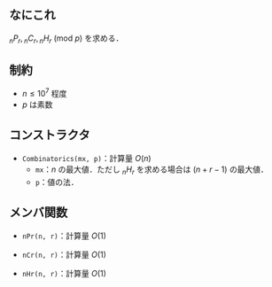 ## なにこれ
${}_nP_r, {}_nC_r, {}_nH_r\ (\mathrm{mod}\ p)$ を求める．

## 制約
- $n \leq 10^7$ 程度
- $p$ は素数

## コンストラクタ
- `Combinatorics(mx, p)`：計算量 $O(n)$
	- `mx`：$n$ の最大値．ただし ${}_nH_r$ を求める場合は $(n+r-1)$ の最大値．
	- `p`：値の法．

## メンバ関数
- `nPr(n, r)`：計算量 $O(1)$

- `nCr(n, r)`：計算量 $O(1)$

- `nHr(n, r)`：計算量 $O(1)$
